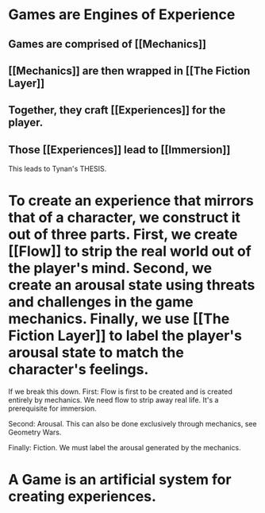 # Games are Engines of Experience

## Games are comprised of [[Mechanics]]

## [[Mechanics]] are then wrapped in [[The Fiction Layer]]

## Together, they craft [[Experiences]] for the player.

## Those [[Experiences]] lead to [[Immersion]]

This leads to Tynan's THESIS.

# To create an experience that mirrors that of a character, we construct it out of three parts. First, we create [[Flow]] to strip the real world out of the player's mind. Second, we create an arousal state using threats and challenges in the game mechanics. Finally, we use [[The Fiction Layer]] to label the player's arousal state to match the character's feelings.

If we break this down.
First: Flow is first to be created and is created entirely by mechanics. We need flow to strip away real life. It's a prerequisite for immersion.

Second: Arousal. This can also be done exclusively through mechanics, see Geometry Wars.

Finally: Fiction. We must label the arousal generated by the mechanics.

# A Game is an artificial system for creating experiences.
